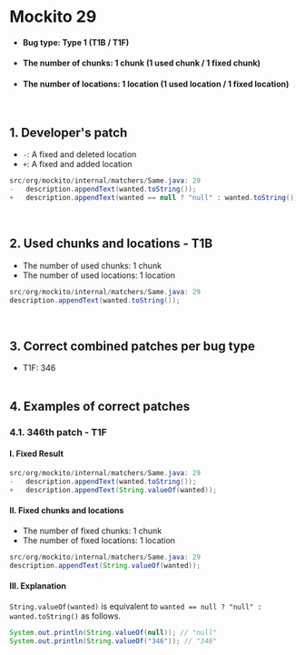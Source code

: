 # Mockito 29
* <h4>Bug type: Type 1 (T1B / T1F)</h4>
* <h4>The number of chunks: 1 chunk (1 used chunk / 1 fixed chunk)</h4>
* <h4>The number of locations: 1 location (1 used location / 1 fixed location)</h4>
<br>

## 1. Developer's patch
* `-`: A fixed and deleted location
* `+`: A fixed and added location
```java
src/org/mockito/internal/matchers/Same.java: 29
-   description.appendText(wanted.toString());
+   description.appendText(wanted == null ? "null" : wanted.toString());
```
<br>

## 2. Used chunks and locations - T1B
* The number of used chunks: 1 chunk
* The number of used locations: 1 location
```java
src/org/mockito/internal/matchers/Same.java: 29
description.appendText(wanted.toString());
```
<br>

## 3. Correct combined patches per bug type
* T1F: 346
<br><br>

## 4. Examples of correct patches
### 4.1. 346th patch - T1F
#### I. Fixed Result
```java
src/org/mockito/internal/matchers/Same.java: 29
-   description.appendText(wanted.toString());
+   description.appendText(String.valueOf(wanted));
```

#### II. Fixed chunks and locations
* The number of fixed chunks: 1 chunk
* The number of fixed locations: 1 location
```java
src/org/mockito/internal/matchers/Same.java: 29
description.appendText(String.valueOf(wanted));
```

#### III. Explanation
```String.valueOf(wanted)``` is equivalent to ```wanted == null ? "null" : wanted.toString()``` as follows.
```java
System.out.println(String.valueOf(null)); // "null"
System.out.println(String.valueOf("346")); // "346"
```
<br><br>